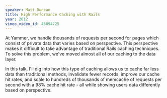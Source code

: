 ```yaml
---
speaker: Matt Duncan
title: High Performance Caching with Rails
year: 2012
vimeo_video_id: 45094725
---
```


<p>At Yammer, we handle thousands of requests per second for pages which consist of private data that varies based on perspective. This perspective makes it difficult to take advantage of traditional Rails caching techniques. To solve this problem, we've moved almost all of our caching to the data layer.</p>
<p>In this talk, I'll dig into how this type of caching allows us to cache far less data than traditional methods, invalidate fewer records, improve our cache hit rates, and scale to hundreds of thousands of memcache of requests per second with a 98% cache hit rate - all while showing users data differently based on perspective.</p>
